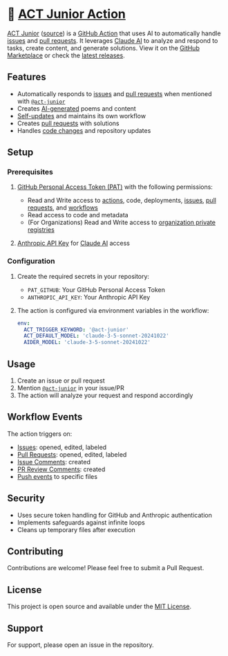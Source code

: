 # 🧒 [ACT Junior Action](https://github.com/marketplace/actions/act-junior)

[ACT Junior](https://github.com/marketplace/actions/act-junior) ([source](https://github.com/sderev/act-junior)) is a [GitHub Action](https://github.com/marketplace/actions/act-junior) that uses AI to automatically handle [issues](https://docs.github.com/en/issues) and [pull requests](https://docs.github.com/en/pull-requests). It leverages [Claude AI](https://claude.ai) to analyze and respond to tasks, create content, and generate solutions. View it on the [GitHub Marketplace](https://github.com/marketplace/actions/act-junior) or check the [latest releases](https://github.com/sderev/act-junior/releases).

## Features

- Automatically responds to [issues](https://docs.github.com/en/issues) and [pull requests](https://docs.github.com/en/pull-requests) when mentioned with [`@act-junior`](https://github.com/marketplace/actions/act-junior)
- Creates [AI-generated](https://claude.ai) poems and content
- [Self-updates](https://docs.github.com/en/actions/using-workflows/about-workflows) and maintains its own workflow
- Creates [pull requests](https://docs.github.com/en/pull-requests/collaborating-with-pull-requests/proposing-changes-to-your-work-with-pull-requests/creating-a-pull-request) with solutions
- Handles [code changes](https://docs.github.com/en/repositories/working-with-files/managing-files) and repository updates

## Setup

### Prerequisites

1. [GitHub Personal Access Token (PAT)](https://docs.github.com/en/authentication/keeping-your-account-and-data-secure/managing-your-personal-access-tokens) with the following permissions:
   - Read and Write access to [actions](https://docs.github.com/en/actions), code, deployments, [issues](https://docs.github.com/en/issues), [pull requests](https://docs.github.com/en/pull-requests), and [workflows](https://docs.github.com/en/actions/using-workflows)
   - Read access to code and metadata
   - (For Organizations) Read and Write access to [organization private registries](https://docs.github.com/en/packages/working-with-a-github-packages-registry/working-with-the-container-registry)

2. [Anthropic API Key](https://console.anthropic.com/account/keys) for [Claude AI](https://claude.ai) access

### Configuration

1. Create the required secrets in your repository:
   - `PAT_GITHUB`: Your GitHub Personal Access Token
   - `ANTHROPIC_API_KEY`: Your Anthropic API Key

2. The action is configured via environment variables in the workflow:
   ```yaml
   env:
     ACT_TRIGGER_KEYWORD: '@act-junior'
     ACT_DEFAULT_MODEL: 'claude-3-5-sonnet-20241022'
     AIDER_MODEL: 'claude-3-5-sonnet-20241022'
   ```

## Usage

1. Create an issue or pull request
2. Mention [`@act-junior`](https://github.com/marketplace/actions/act-junior) in your issue/PR
3. The action will analyze your request and respond accordingly

## Workflow Events

The action triggers on:
- [Issues](https://docs.github.com/en/issues): opened, edited, labeled
- [Pull Requests](https://docs.github.com/en/pull-requests): opened, edited, labeled
- [Issue Comments](https://docs.github.com/en/issues/tracking-your-work-with-issues/about-issues#participating-in-issues): created
- [PR Review Comments](https://docs.github.com/en/pull-requests/collaborating-with-pull-requests/reviewing-changes-in-pull-requests/commenting-on-a-pull-request): created
- [Push events](https://docs.github.com/en/actions/using-workflows/events-that-trigger-workflows#push) to specific files

## Security

- Uses secure token handling for GitHub and Anthropic authentication
- Implements safeguards against infinite loops
- Cleans up temporary files after execution

## Contributing

Contributions are welcome! Please feel free to submit a Pull Request.

## License

This project is open source and available under the [MIT License](LICENSE).

## Support

For support, please open an issue in the repository.
